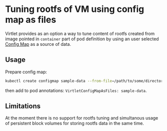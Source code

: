 # Tuning rootfs of VM using config map as files

Virtlet provides as an option a way to tune content of rootfs created from
image pointed in `container` part of pod definition by using an user selected
[Config Map](https://kubernetes.io/docs/tasks/configure-pod-container/configure-pod-configmap/)
as a source of data.

## Usage

Prepare config map:
```bash
kubectl create configmap sample-data --from-file=/path/to/some/directory
```

then add to pod annotations: `VirtletConfigMapAsFiles: sample-data`.

## Limitations

At the moment there is no support for rootfs tuning and simultanous usage
of persistent block volumes for storing rootfs data in the same time.
